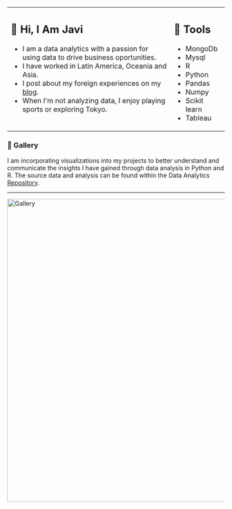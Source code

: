 <table><tr><td valign="top" width="75%">

## 👋 Hi, I Am Javi

- I am a data analytics with a passion for using data to drive business oportunities.
- I have worked in Latin America, Oceania and Asia. 
- I post about my foreign experiences on my <a href="https://Javierreina.com">blog</a>.
- When I'm not analyzing data, I enjoy playing sports or exploring Tokyo.

 
</td><td valign="top" width="25%">

## 🧰 Tools

- MongoDb
- Mysql
- R
- Python
- Pandas
- Numpy
- Scikit learn
- Tableau
 
</tr></tr></table> 


### 🎨 Gallery

I am incorporating visualizations into my projects to better understand and communicate the insights I have gained through data analysis in Python and R. The source data and analysis can be found within the Data Analytics <a href="https://github.com/havipr/dataAnalytics">Repository</a>.


<hr>


<!-- <p align= "center">
  <a href=""> 
  <img src="" width="31%" /> 
        </a>
     <a href=""> 
  <img src="" width="31%" /> 
        </a>
     <a href=""> 
  <img src="" width="31%" /> 
    <a href=""> 
    <img style="border:1px solid black" src="" width="31%" /> 
  </a>
   <a href=""> 
    <img src="" width="31%" /> 
  </a>
  <a href=""> 
    <img src="" width="31%" /> 
  </a>
   <a href=""> 
    <img src="" width="31%" /> 
  </a>
  <a href=""> 
  <img src="" width="31%" /> 
     <a href=""> 
    <img src="" width="31%" /> 
    </a> -->
   
  
<img width="700" alt="Gallery" src="https://user-images.githubusercontent.com/66537664/208066826-73a2d66e-6843-4166-a8bb-f1d53252bcf5.png">
